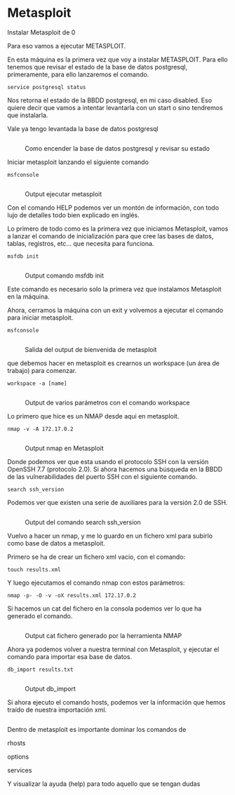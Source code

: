 # Metasploit

Instalar Metasploit de 0

Para eso vamos a ejecutar METASPLOIT.

En esta máquina es la primera vez que voy a instalar METASPLOIT. Para ello tenemos que revisar el estado de la base de datos postgresql, primeramente, para ello lanzaremos el comando.&#x20;

```
service postgresql status
```

Nos retorna el estado de la BBDD postgresql, en mi caso disabled. Eso quiere decir que vamos a intentar levantarla con un  start o sino tendremos que instalarla.

Vale ya tengo levantada la base de datos postgresql



<figure><img src="../../.gitbook/assets/image (1) (1) (1) (1) (1) (1) (1) (1) (1).png" alt=""><figcaption><p>Como encender la base de datos postgresql y revisar su estado</p></figcaption></figure>

Iniciar metasploit lanzando el siguiente comando

```
msfconsole
```

<figure><img src="../../.gitbook/assets/image (2) (1) (1) (1) (1) (1) (1) (1).png" alt=""><figcaption><p>Output ejecutar metasploit</p></figcaption></figure>

Con el comando HELP podemos ver un montón de información, con todo lujo de detalles todo bien explicado en inglés.&#x20;

Lo primero de todo como es la primera vez que iniciamos Metasploit, vamos a lanzar el comando de inicialización para que cree las bases de datos, tablas, registros, etc... que necesita para funciona.

```
msfdb init
```

<figure><img src="../../.gitbook/assets/image (3) (1) (1) (1) (1) (1) (1).png" alt=""><figcaption><p>Output comando msfdb init</p></figcaption></figure>

Este comando es necesario solo la primera vez que instalamos Metasploit en la máquina.

Ahora, cerramos la máquina con un exit y volvemos a ejecutar el comando para iniciar metasploit.

```
msfconsole
```

<figure><img src="../../.gitbook/assets/image (5) (1) (1) (1) (1) (1).png" alt=""><figcaption><p>Salida del output de bienvenida de metasploit</p></figcaption></figure>

que debemos hacer en metasploit es crearnos un workspace (un área de trabajo) para comenzar.

```
workspace -a [name]
```

<figure><img src="../../.gitbook/assets/image (6) (1) (1) (1) (1).png" alt=""><figcaption><p>Output de varios parámetros con el comando workspace</p></figcaption></figure>

Lo primero que hice es un NMAP desde aqui en metasploit.

```
nmap -v -A 172.17.0.2
```

<figure><img src="../../.gitbook/assets/image (7) (1) (1) (1).png" alt=""><figcaption><p>Output nmap en Metasploit</p></figcaption></figure>

Donde podemos ver que esta usando el protocolo SSH con la versión OpenSSH 7.7 (protocolo 2.0). Si ahora hacemos una búsqueda en la BBDD de las vulnerabilidades del puerto SSH con el siguiente comando.

```
search ssh_version
```

Podemos ver que existen una serie de auxiliares para la versión 2.0 de SSH.

<figure><img src="../../.gitbook/assets/image (8) (1) (1).png" alt=""><figcaption><p>Output del comando search ssh_version</p></figcaption></figure>

Vuelvo a hacer un nmap, y me lo guardo en un fichero xml para subirlo como base de datos a metasploit.

Primero se ha de crear un fichero xml vacio, con el comando:

```
touch results.xml
```

Y luego ejecutamos el comando nmap con estos parámetros:

```
nmap -p- -O -v -oX results.xml 172.17.0.2
```

Si hacemos un cat del fichero en la consola podemos ver lo que ha generado el comando.

<figure><img src="../../.gitbook/assets/image (9) (1) (1).png" alt=""><figcaption><p>Output cat fichero generado por  la herramienta NMAP</p></figcaption></figure>

Ahora ya podemos volver a nuestra terminal con Metasploit, y ejecutar el comando para importar esa base de datos.

```
db_import results.txt
```

<figure><img src="../../.gitbook/assets/image (10) (1).png" alt=""><figcaption><p>Output db_import</p></figcaption></figure>

Si ahora ejecuto el comando hosts, podemos ver la información que hemos  traído de nuestra importación xml.

<figure><img src="../../.gitbook/assets/image (11) (1).png" alt=""><figcaption></figcaption></figure>

Dentro de metasploit es importante dominar los comandos de&#x20;

rhosts&#x20;

options

services

Y visualizar la ayuda (help) para todo aquello que se tengan dudas
